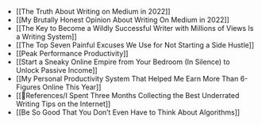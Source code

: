 - [[The Truth About Writing on Medium in 2022]]
- [[My Brutally Honest Opinion About Writing On Medium in 2022]]
- [[The Key to Become a Wildly Successful Writer with Millions of Views Is a Writing System]]
- [[The Top Seven Painful Excuses We Use for Not Starting a Side Hustle]]
- [[Peak Performance Productivity]]
- [[Start a Sneaky Online Empire from Your Bedroom (In Silence) to Unlock Passive Income]]
- [[My Personal Productivity System That Helped Me Earn More Than 6-Figures Online This Year]]
- [[🌻References/I Spent Three Months Collecting the Best Underrated Writing Tips on the Internet]]
- [[Be So Good That You Don’t Even Have to Think About Algorithms]]